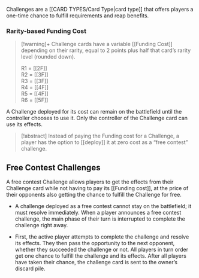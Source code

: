 Challenges are a [[CARD TYPES/Card Type|card type]] that offers players a one-time chance to fulfill requirements and reap benefits.

### Rarity-based Funding Cost

> [!warning]+ Challenge cards have a variable [[Funding Cost]] depending on their rarity, equal to 2 points plus half that card’s rarity level (rounded down).
>  
> R1 = [[2F]]  
> R2 = [[3F]]  
> R3 = [[3F]]  
> R4 = [[4F]]  
> R5 = [[4F]]  
> R6 = [[5F]]  

A Challenge deployed for its cost can remain on the battlefield until the controller chooses to use it. Only the controller of the Challenge card can use its effects.
 
> [!abstract] Instead of paying the Funding cost for a Challenge, a player has the option to [[deploy]] it at zero cost as a “free contest” challenge.

## Free Contest Challenges

A free contest Challenge allows players to get the effects from their Challenge card while not having to pay its [[Funding cost]], at the price of their opponents also getting the chance to fulfill the Challenge for free.

- A challenge deployed as a free contest cannot stay on the battlefield; it must resolve immediately. When a player announces a free contest challenge, the main phase of their turn is interrupted to complete the challenge right away.

- First, the active player attempts to complete the challenge and resolve its effects. They then pass the opportunity to the next opponent, whether they succeeded the challenge or not. All players in turn order get one chance to fulfill the challenge and its effects. After all players have taken their chance, the challenge card is sent to the owner’s discard pile.